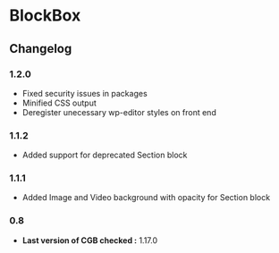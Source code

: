 # BlockBox

## Changelog

### 1.2.0
* Fixed security issues in packages
* Minified CSS output
* Deregister unecessary wp-editor styles on front end

### 1.1.2
* Added support for deprecated Section block

### 1.1.1
* Added Image and Video background with opacity for Section block

### 0.8
* **Last version of CGB checked :** 1.17.0
